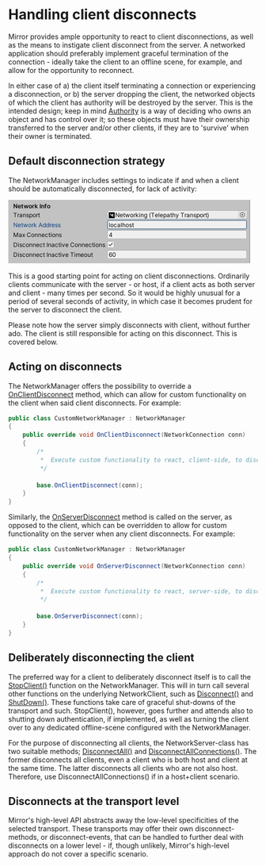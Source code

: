 # Handling client disconnects

Mirror provides ample opportunity to react to client disconnections, as well as the means to instigate client disconnect from the server. A networked application should preferably implement graceful termination of the connection - ideally take the client to an offline scene, for example, and allow for the opportunity to reconnect.

In either case of a) the client itself terminating a connection or experiencing a disconnection, or b) the server dropping the client, the networked objects of which the client has authority will be destroyed by the server. This is the intended design; keep in mind [Authority](Authority) is a way of deciding who owns an object and has control over it; so these objects must have their ownership transferred to the server and/or other clients, if they are to 'survive' when their owner is terminated.


## Default disconnection strategy

The NetworkManager includes settings to indicate if and when a client should be automatically disconnected, for lack of activity:

![NetworkManager automatic disconnection settings](NetworkManager_autoDiscnt_settings.jpg)

This is a good starting point for acting on client disconnections. Ordinarily clients communicate with the server - or host, if a client acts as both server and client - many times per second. So it would be highly unusual for a period of several seconds of activity, in which case it becomes prudent for the server to disconnect the client. 

Please note how the server simply disconnects with client, without further ado. The client is still responsible for acting on this disconnect. This is covered below.


## Acting on disconnects

The NetworkManager offers the possibility to override a [OnClientDisconnect](https://mirror-networking.com/docs/api/Mirror.NetworkManager.html#Mirror_NetworkManager_OnClientDisconnect_Mirror_NetworkConnection_) method, which can allow for custom functionality on the client when said client disconnects. For example:

```cs
public class CustomNetworkManager : NetworkManager
{
    public override void OnClientDisconnect(NetworkConnection conn)
    {
        /*
         *  Execute custom functionality to react, client-side, to disconnects here. For example, send the client to an offline-scene.
         */

        base.OnClientDisconnect(conn);
    }
}
```

Similarly, the [OnServerDisconnect](https://mirror-networking.com/docs/api/Mirror.NetworkManager.html#Mirror_NetworkManager_OnServerDisconnect_Mirror_NetworkConnection_) method is called on the server, as opposed to the client, which can be overridden to allow for custom functionality on the server when any client disconnects. For example:

```cs
public class CustomNetworkManager : NetworkManager
{
    public override void OnServerDisconnect(NetworkConnection conn)
    {
        /*
         *  Execute custom functionality to react, server-side, to disconnects here.
         */

        base.OnServerDisconnect(conn);
    }
}
```


## Deliberately disconnecting the client

The preferred way for a client to deliberately disconnect itself is to call the [StopClient()](https://mirror-networking.com/docs/api/Mirror.NetworkManager.html#Mirror_NetworkManager_StopClient) function on the NetworkManager. This will in turn call several other functions on the underlying NetworkClient, such as [Disconnect()](https://mirror-networking.com/docs/api/Mirror.NetworkClient.html#Mirror_NetworkClient_Disconnect) and [ShutDown()](https://mirror-networking.com/docs/api/Mirror.NetworkClient.html#Mirror_NetworkClient_Shutdown). These functions take care of graceful shut-downs of the transport and such. StopClient(), however, goes further and attends also to shutting down authentication, if implemented, as well as turning the client over to any dedicated offline-scene configured with the NetworkManager.

For the purpose of disconnecting all clients, the NetworkServer-class has two suitable methods; [DisconnectAll()](https://mirror-networking.com/docs/api/Mirror.NetworkServer.html#Mirror_NetworkServer_DisconnectAll) and [DisconnectAllConnections()](https://mirror-networking.com/docs/api/Mirror.NetworkServer.html#Mirror_NetworkServer_DisconnectAllConnections). The former disconnects all clients, even a client who is both host and client at the same time. The latter disconnects all clients who are not also host. Therefore, use DisconnectAllConnections() if in a host+client scenario.


## Disconnects at the transport level

Mirror's high-level API abstracts away the low-level specificities of the selected transport. These transports may offer their own disconnect-methods, or disconnect-events, that can be handled to further deal with disconnects on a lower level - if, though unlikely, Mirror's high-level approach do not cover a specific scenario.

